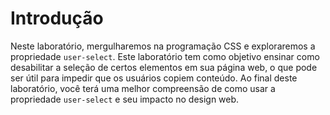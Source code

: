 # Introdução

Neste laboratório, mergulharemos na programação CSS e exploraremos a propriedade `user-select`. Este laboratório tem como objetivo ensinar como desabilitar a seleção de certos elementos em sua página web, o que pode ser útil para impedir que os usuários copiem conteúdo. Ao final deste laboratório, você terá uma melhor compreensão de como usar a propriedade `user-select` e seu impacto no design web.
